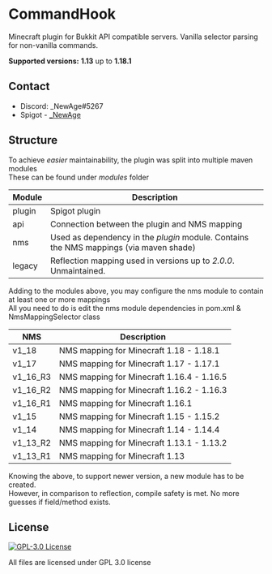 # CommandHook
Minecraft plugin for Bukkit API compatible servers. Vanilla selector parsing for non-vanilla commands.

**Supported versions:**
**1.13** up to **1.18.1**

## Contact
* Discord: _NewAge#5267
* Spigot - [_NewAge](https://www.spigotmc.org/members/_newage.106350/)

## Structure
To achieve _easier_ maintainability, the plugin was split into multiple maven modules <br/>
These can be found under _modules_ folder <br/>

| Module | Description                                                                            |
|--------|----------------------------------------------------------------------------------------|
| plugin | Spigot plugin                                                                          |
| api    | Connection between the plugin and NMS mapping                                          |
| nms    | Used as dependency in the _plugin_ module. Contains the NMS mappings (via maven shade) |
| legacy | Reflection mapping used in versions up to _2.0.0_. Unmaintained.                       |

Adding to the modules above, you may configure the nms module to contain at least one or more mappings <br/>
All you need to do is edit the nms module dependencies in pom.xml & NmsMappingSelector class

| NMS      | Description                               |
|----------|-------------------------------------------|
| v1_18    | NMS mapping for Minecraft 1.18   - 1.18.1 |
| v1_17    | NMS mapping for Minecraft 1.17   - 1.17.1 |
| v1_16_R3 | NMS mapping for Minecraft 1.16.4 - 1.16.5 |
| v1_16_R2 | NMS mapping for Minecraft 1.16.2 - 1.16.3 | 
| v1_16_R1 | NMS mapping for Minecraft 1.16.1          |
| v1_15    | NMS mapping for Minecraft 1.15   - 1.15.2 |
| v1_14    | NMS mapping for Minecraft 1.14   - 1.14.4 |
| v1_13_R2 | NMS mapping for Minecraft 1.13.1 - 1.13.2 |
| v1_13_R1 | NMS mapping for Minecraft 1.13            |

Knowing the above, to support newer version, a new module has to be created. <br/>
However, in comparison to reflection, compile safety is met. No more guesses if field/method exists.

## License
[![GPL-3.0 License](https://img.shields.io/github/license/NewAgeCZ/CommandHook?&logo=github)](LICENSE)

All files are licensed under GPL 3.0 license